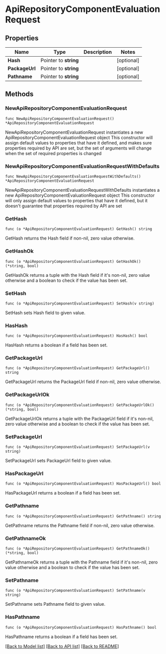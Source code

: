 # ApiRepositoryComponentEvaluationRequest

## Properties

Name | Type | Description | Notes
------------ | ------------- | ------------- | -------------
**Hash** | Pointer to **string** |  | [optional] 
**PackageUrl** | Pointer to **string** |  | [optional] 
**Pathname** | Pointer to **string** |  | [optional] 

## Methods

### NewApiRepositoryComponentEvaluationRequest

`func NewApiRepositoryComponentEvaluationRequest() *ApiRepositoryComponentEvaluationRequest`

NewApiRepositoryComponentEvaluationRequest instantiates a new ApiRepositoryComponentEvaluationRequest object
This constructor will assign default values to properties that have it defined,
and makes sure properties required by API are set, but the set of arguments
will change when the set of required properties is changed

### NewApiRepositoryComponentEvaluationRequestWithDefaults

`func NewApiRepositoryComponentEvaluationRequestWithDefaults() *ApiRepositoryComponentEvaluationRequest`

NewApiRepositoryComponentEvaluationRequestWithDefaults instantiates a new ApiRepositoryComponentEvaluationRequest object
This constructor will only assign default values to properties that have it defined,
but it doesn't guarantee that properties required by API are set

### GetHash

`func (o *ApiRepositoryComponentEvaluationRequest) GetHash() string`

GetHash returns the Hash field if non-nil, zero value otherwise.

### GetHashOk

`func (o *ApiRepositoryComponentEvaluationRequest) GetHashOk() (*string, bool)`

GetHashOk returns a tuple with the Hash field if it's non-nil, zero value otherwise
and a boolean to check if the value has been set.

### SetHash

`func (o *ApiRepositoryComponentEvaluationRequest) SetHash(v string)`

SetHash sets Hash field to given value.

### HasHash

`func (o *ApiRepositoryComponentEvaluationRequest) HasHash() bool`

HasHash returns a boolean if a field has been set.

### GetPackageUrl

`func (o *ApiRepositoryComponentEvaluationRequest) GetPackageUrl() string`

GetPackageUrl returns the PackageUrl field if non-nil, zero value otherwise.

### GetPackageUrlOk

`func (o *ApiRepositoryComponentEvaluationRequest) GetPackageUrlOk() (*string, bool)`

GetPackageUrlOk returns a tuple with the PackageUrl field if it's non-nil, zero value otherwise
and a boolean to check if the value has been set.

### SetPackageUrl

`func (o *ApiRepositoryComponentEvaluationRequest) SetPackageUrl(v string)`

SetPackageUrl sets PackageUrl field to given value.

### HasPackageUrl

`func (o *ApiRepositoryComponentEvaluationRequest) HasPackageUrl() bool`

HasPackageUrl returns a boolean if a field has been set.

### GetPathname

`func (o *ApiRepositoryComponentEvaluationRequest) GetPathname() string`

GetPathname returns the Pathname field if non-nil, zero value otherwise.

### GetPathnameOk

`func (o *ApiRepositoryComponentEvaluationRequest) GetPathnameOk() (*string, bool)`

GetPathnameOk returns a tuple with the Pathname field if it's non-nil, zero value otherwise
and a boolean to check if the value has been set.

### SetPathname

`func (o *ApiRepositoryComponentEvaluationRequest) SetPathname(v string)`

SetPathname sets Pathname field to given value.

### HasPathname

`func (o *ApiRepositoryComponentEvaluationRequest) HasPathname() bool`

HasPathname returns a boolean if a field has been set.


[[Back to Model list]](../README.md#documentation-for-models) [[Back to API list]](../README.md#documentation-for-api-endpoints) [[Back to README]](../README.md)


